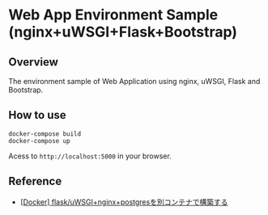 # Web App Environment Sample (nginx+uWSGI+Flask+Bootstrap)

## Overview

The environment sample of Web Application using nginx, uWSGI, Flask and Bootstrap.

## How to use

```
docker-compose build
docker-compose up
```

Acess to `http://localhost:5000` in your browser.

## Reference

- [[Docker] flask/uWSGI+nginx+postgresを別コンテナで構築する](https://qiita.com/yoshi-kin/items/c5a2a4ddb45adfd00fce)


